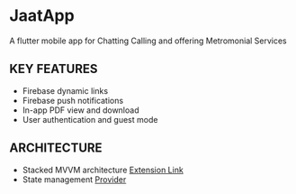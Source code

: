 # JaatApp

A flutter mobile app for Chatting Calling and offering Metromonial Services

## KEY FEATURES

* Firebase dynamic links
* Firebase push notifications
* In-app PDF view and download
* User authentication and guest mode


## ARCHITECTURE

* Stacked MVVM architecture [Extension Link](https://marketplace.visualstudio.com/items?itemName=digiMoGo.flutter-stacked-architecture-generator)
* State management [Provider](https://pub.dev/packages/provider)
